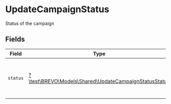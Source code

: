 # UpdateCampaignStatus

Status of the campaign


## Fields

| Field                                                                                                      | Type                                                                                                       | Required                                                                                                   | Description                                                                                                |
| ---------------------------------------------------------------------------------------------------------- | ---------------------------------------------------------------------------------------------------------- | ---------------------------------------------------------------------------------------------------------- | ---------------------------------------------------------------------------------------------------------- |
| `status`                                                                                                   | [?\test\BREVO\Models\Shared\UpdateCampaignStatusStatus](../../models/shared/UpdateCampaignStatusStatus.md) | :heavy_minus_sign:                                                                                         | Note:- **replicateTemplate** status will be available **only for template type campaigns.**<br/>           |